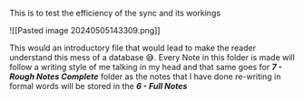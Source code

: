 This is to test the efficiency of the sync and its workings

![[Pasted image 20240505143309.png]]

This would an introductory file that would lead to make the reader understand this mess of a database 😅. Every Note in this folder is made will follow a writing style of me talking in my head and that same goes for ***7 - Rough Notes Complete*** folder as the notes that I have done re-writing in formal words will be stored in the ***6 - Full Notes***
